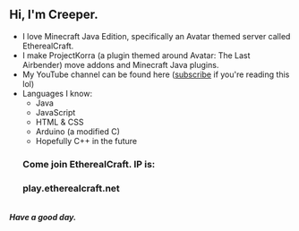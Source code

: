 ## Hi, I'm Creeper.
- I love Minecraft Java Edition, specifically an Avatar themed server called EtherealCraft.
- I make ProjectKorra (a plugin themed around Avatar: The Last Airbender) move addons and Minecraft Java plugins.
- My YouTube channel can be found here ([subscribe](https://youtube.com/@itscre3per)  if you're reading this lol)
- Languages I know:
    - Java
    - JavaScript
    - HTML & CSS
    - Arduino (a modified C)
    - Hopefully C++ in the future
  ### Come join EtherealCraft. IP is:
  ### play.etherealcraft.net
\
  ***Have a good day.***












<!---
ItsCre3per/ItsCre3per is a ✨ special ✨ repository because its `README.md` (this file) appears on your GitHub profile.
You can click the Preview link to take a look at your changes.
--->
